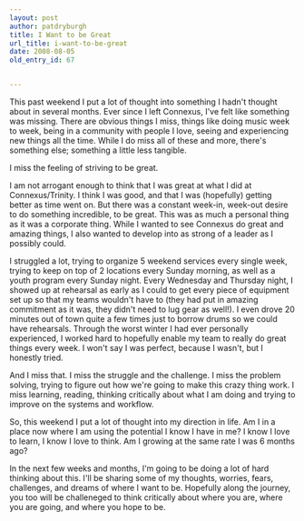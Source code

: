 ```yaml
---
layout: post
author: patdryburgh
title: I Want to be Great
url_title: i-want-to-be-great
date: 2008-08-05
old_entry_id: 67


---
```


This past weekend I put a lot of thought into something I hadn't thought about in several months. Ever since I left Connexus, I've felt like something was missing. There are obvious things I miss, things like doing music week to week, being in a community with people I love, seeing and experiencing new things all the time. While I do miss all of these and more, there's something else; something a little less tangible.

I miss the feeling of striving to be great.

I am not arrogant enough to think that I was great at what I did at Connexus/Trinity. I think I was good, and that I was (hopefully) getting better as time went on. But there was a constant week-in, week-out desire to do something incredible, to be great. This was as much a personal thing as it was a corporate thing. While I wanted to see Connexus do great and amazing things, I also wanted to develop into as strong of a leader as I possibly could.

I struggled a lot, trying to organize 5 weekend services every single week, trying to keep on top of 2 locations every Sunday morning, as well as a youth program every Sunday night. Every Wednesday and Thursday night, I showed up at rehearsal as early as I could to get every piece of equipment set up so that my teams wouldn't have to (they had put in amazing commitment as it was, they didn't need to lug gear as well!). I even drove 20 minutes out of town quite a few times just to borrow drums so we could have rehearsals. Through the worst winter I had ever personally experienced, I worked hard to hopefully enable my team to really do great things every week. I won't say I was perfect, because I wasn't, but I honestly tried.

And I miss that. I miss the struggle and the challenge. I miss the problem solving, trying to figure out how we're going to make this crazy thing work. I miss learning, reading, thinking critically about what I am doing and trying to improve on the systems and workflow.

So, this weekend I put a lot of thought into my direction in life. Am I in a place now where I am using the potential I know I have in me? I know I love to learn, I know I love to think. Am I growing at the same rate I was 6 months ago?

In the next few weeks and months, I'm going to be doing a lot of hard thinking about this. I'll be sharing some of my thoughts, worries, fears, challenges, and dreams of where I want to be. Hopefully along the journey, you too will be challeneged to think critically about where you are, where you are going, and where you hope to be.